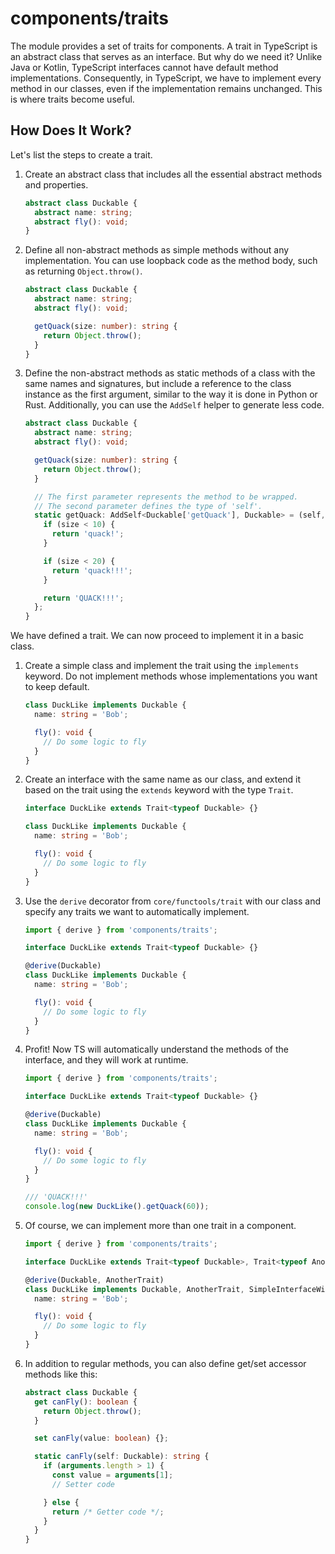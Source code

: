 # components/traits

The module provides a set of traits for components.
A trait in TypeScript is an abstract class that serves as an interface.
But why do we need it?
Unlike Java or Kotlin, TypeScript interfaces cannot have default method implementations.
Consequently, in TypeScript, we have to implement every method in our classes,
even if the implementation remains unchanged.
This is where traits become useful.

## How Does It Work?

Let's list the steps to create a trait.

1. Create an abstract class that includes all the essential abstract methods and properties.

   ```typescript
   abstract class Duckable {
     abstract name: string;
     abstract fly(): void;
   }
   ```

2. Define all non-abstract methods as simple methods without any implementation.
   You can use loopback code as the method body, such as returning `Object.throw()`.

   ```typescript
   abstract class Duckable {
     abstract name: string;
     abstract fly(): void;

     getQuack(size: number): string {
       return Object.throw();
     }
   }
   ```

3. Define the non-abstract methods as static methods of a class with the same names and signatures,
   but include a reference to the class instance as the first argument,
   similar to the way it is done in Python or Rust.
   Additionally, you can use the `AddSelf` helper to generate less code.

   ```typescript
   abstract class Duckable {
     abstract name: string;
     abstract fly(): void;

     getQuack(size: number): string {
       return Object.throw();
     }

     // The first parameter represents the method to be wrapped.
     // The second parameter defines the type of 'self'.
     static getQuack: AddSelf<Duckable['getQuack'], Duckable> = (self, size) => {
       if (size < 10) {
         return 'quack!';
       }

       if (size < 20) {
         return 'quack!!!';
       }

       return 'QUACK!!!';
     };
   }
   ```

We have defined a trait. We can now proceed to implement it in a basic class.

1. Create a simple class and implement the trait using the `implements` keyword.
   Do not implement methods whose implementations you want to keep default.

   ```typescript
   class DuckLike implements Duckable {
     name: string = 'Bob';

     fly(): void {
       // Do some logic to fly
     }
   }
   ```

2. Create an interface with the same name as our class, and extend it
   based on the trait using the `extends` keyword with the type `Trait`.

   ```typescript
   interface DuckLike extends Trait<typeof Duckable> {}

   class DuckLike implements Duckable {
     name: string = 'Bob';

     fly(): void {
       // Do some logic to fly
     }
   }
   ```

3. Use the `derive` decorator from `core/functools/trait` with our class and
   specify any traits we want to automatically implement.

   ```typescript
   import { derive } from 'components/traits';

   interface DuckLike extends Trait<typeof Duckable> {}

   @derive(Duckable)
   class DuckLike implements Duckable {
     name: string = 'Bob';

     fly(): void {
       // Do some logic to fly
     }
   }
   ```

4. Profit! Now TS will automatically understand the methods of the interface, and they will work at runtime.

   ```typescript
   import { derive } from 'components/traits';

   interface DuckLike extends Trait<typeof Duckable> {}

   @derive(Duckable)
   class DuckLike implements Duckable {
     name: string = 'Bob';

     fly(): void {
       // Do some logic to fly
     }
   }

   /// 'QUACK!!!'
   console.log(new DuckLike().getQuack(60));
   ```

5. Of course, we can implement more than one trait in a component.

   ```typescript
   import { derive } from 'components/traits';

   interface DuckLike extends Trait<typeof Duckable>, Trait<typeof AnotherTrait> {}

   @derive(Duckable, AnotherTrait)
   class DuckLike implements Duckable, AnotherTrait, SimpleInterfaceWithoutDefaultMethods {
     name: string = 'Bob';

     fly(): void {
       // Do some logic to fly
     }
   }
   ```

6. In addition to regular methods, you can also define get/set accessor methods like this:

   ```typescript
   abstract class Duckable {
     get canFly(): boolean {
       return Object.throw();
     }

     set canFly(value: boolean) {};

     static canFly(self: Duckable): string {
       if (arguments.length > 1) {
         const value = arguments[1];
         // Setter code

       } else {
         return /* Getter code */;
       }
     }
   }
   ```
